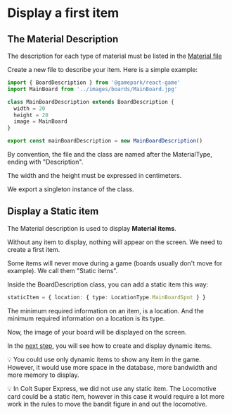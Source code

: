 # Display a first item

## The Material Description

The description for each type of material must be listed in the [Material file](https://github.com/gamepark/colt-super-express/blob/main/app/src/material/Material.tsx)

Create a new file to describe your item. Here is a simple example:

```typescript
import { BoardDescription } from '@gamepark/react-game'
import MainBoard from '../images/boards/MainBoard.jpg'

class MainBoardDescription extends BoardDescription {
  width = 20
  height = 20
  image = MainBoard
}

export const mainBoardDescription = new MainBoardDescription()
```

By convention, the file and the class are named after the MaterialType, ending with "Description".

The width and the height must be expressed in centimeters.

We export a singleton instance of the class.

## Display a Static item

The Material description is used to display **Material items**.

Without any item to display, nothing will appear on the screen. We need to create a first item.

Some items will never move during a game (boards usually don't move for example). We call them "Static items".

Inside the BoardDescription class, you can add a static item this way:
```typescript
staticItem = { location: { type: LocationType.MainBoardSpot } }
```

The minimum required information on an item, is a location. And the minimum required information on a location is its type.

Now, the image of your board will be displayed on the screen.

In the [next step](step-by-step-example/create-items.md), you will see how to create and display dynamic items.

:bulb: You could use only dynamic items to show any item in the game. However, it would use more space in the database, more bandwidth and more memory to display.

:bulb: In Colt Super Express, we did not use any static item. The Locomotive card could be a static item, however in this case it would require a lot more work in the rules to move the bandit figure in and out the locomotive.